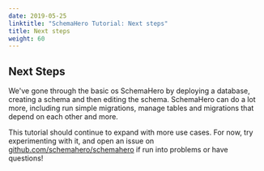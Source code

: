 ```yaml
---
date: 2019-05-25
linktitle: "SchemaHero Tutorial: Next steps"
title: Next steps
weight: 60
---
```


## Next Steps

We've gone through the basic os SchemaHero by deploying a database, creating a schema and then editing the schema. SchemaHero can do a lot more, including run simple migrations, manage tables and migrations that depend on each other and more.

This tutorial should continue to expand with more use cases. For now, try experimenting with it, and open an issue on [github.com/schemahero/schemahero](https://github.com/schemahero/schemahero) if run into problems or have questions!

